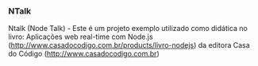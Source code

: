 ### NTalk

Ntalk (Node Talk) - Este é um projeto exemplo utilizado como didática no livro: Aplicações web real-time com Node.js (http://www.casadocodigo.com.br/products/livro-nodejs) da editora Casa do Código (http://www.casadocodigo.com.br)